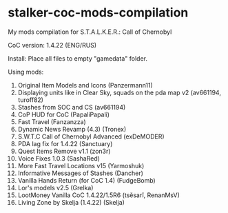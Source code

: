 # stalker-coc-mods-compilation
My mods compilation for S.T.A.L.K.E.R.: Call of Chernobyl

CoC version: 1.4.22 (ENG/RUS)

Install: Place all files to empty "gamedata" folder.

Using mods:
1. Original Item Models and Icons (Panzermann11)
2. Displaying units like in Clear Sky, squads on the pda map v2 (av661194, turoff82)
3. Stashes from SOC and CS (av661194)
4. CoP HUD for CoC (PapaliPapali)
5. Fast Travel (Fanzanzza)
6. Dynamic News Revamp (4.3) (Tronex)
7. S.W.T.C Call of Chernobyl Advanced (exDeMODER)
8. PDA lag fix for 1.4.22 (Sanctuary)
9. Quest Items Remove v1.1 (zon3r)
10. Voice Fixes 1.0.3 (SashaRed)
11. More Fast Travel Locations v15 (Yarmoshuk)
12. Informative Messages of Stashes (Dancher)
13. Vanilla Hands Return (for CoC 1.4) (FudgeBomb)
14. Lor's models v2.5 (Grelka)
15. LootMoney Vanilla CoC 1.4.22/1.5R6 (tsěsarĭ, RenanMsV)
16. Living Zone by Skelja (1.4.22) (Skelja)
